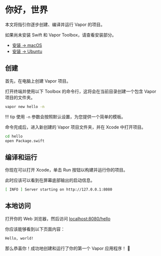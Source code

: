 # 你好，世界

本文将指引你逐步创建、编译并运行 Vapor 的项目。

如果尚未安装 Swift 和 Vapor Toolbox，请查看安装部分。

- [安装 &rarr; macOS](../install/macos.md)
- [安装 &rarr; Ubuntu](../install/ubuntu.md)

## 创建

首先，在电脑上创建 Vapor 项目。

打开终端并使用以下 Toolbox 的命令行，这将会在当前目录创建一个包含 Vapor 项目的文件夹。

```sh
vapor new hello -n
```

!!! tip
	使用 `-n` 参数会按照默认设置，为您提供一个简单的模板。

命令完成后，进入新创建的 Vapor 项目文件夹，并在 Xcode 中打开项目。

```sh
cd hello
open Package.swift
```

## 编译和运行

你现在可以打开 Xcode，单击 Run 按钮以构建并运行你的项目。

此时应该可以看到在屏幕底部输出的启动信息。

```sh
[ INFO ] Server starting on http://127.0.0.1:8080
```

## 本地访问

打开你的 Web 浏览器，然后访问 <a href="http://localhost:8080/hello" target="_blank">localhost:8080/hello</a>

你应该能够看到以下页面内容：

```html
Hello, world!
```

那么恭喜你！成功地创建和运行了你的第一个 Vapor 应用程序！ 🎉

